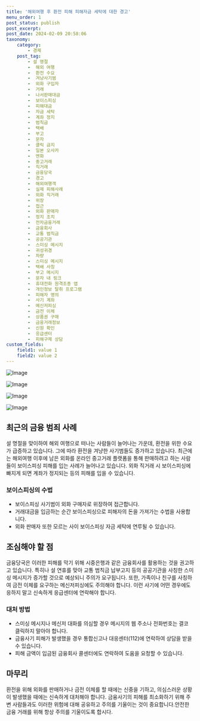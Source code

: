 ```yaml
---
title: '해외여행 후 환전 피해 피해자금 세탁에 대한 경고'
menu_order: 1
post_status: publish
post_excerpt: 
post_date: 2024-02-09 20:58:06
taxonomy:
    category:
        - 경제
    post_tag:
        - 설 명절
        -  해외 여행
        -  환전 수요
        -  겨냥사기범
        -  외화 구입자
        -  거래
        -  나서판매대금
        -  보이스피싱
        -  피해대금
        -  자금 세탁
        -  계좌 정지
        -  범칙금
        -  택배
        -  부고
        -  문자
        -  클릭 금지
        -  일본 오사카
        -  엔화
        -  중고거래
        -  직거래
        -  금융당국
        -  경고
        -  해외여행객
        -  실제 피해사례
        -  외화 직거래
        -  위장
        -  접근
        -  외화 판매자
        -  정지 조치
        -  전자금융거래
        -  금융회사
        -  교통 범칙금
        -  공공기관
        -  스미싱 메시지
        -  귀성귀경
        -  차량
        -  스미싱 메시지
        -  택배 사칭
        -  부고 메시지
        -  문자 내 링크
        -  휴대전화 원격조종 앱
        -  개인정보 탈취 프로그램
        -  피해자 명의
        -  사기 계좌
        -  메신저피싱
        -  금전 이체
        -  상품권 구매
        -  금융거래정보
        -  신원 확인
        -  응급센터
        -  피해구제 상담
custom_fields:
    field1: value 1
    field2: value 2
---
```


![Image](https://imgnews.pstatic.net/image/661/2024/02/09/0000037019_001_20240209153901648.jpg?type=w647)

![Image](https://imgnews.pstatic.net/image/661/2024/02/09/0000037019_002_20240209153901696.jpg?type=w647)

![Image](https://imgnews.pstatic.net/image/661/2024/02/09/0000037019_003_20240209153901734.jpg?type=w647)

![Image](https://imgnews.pstatic.net/image/661/2024/02/09/0000037019_004_20240209153901769.jpg?type=w647)

## 최근의 금융 범죄 사례
설 명절을 맞이하여 해외 여행으로 떠나는 사람들이 늘어나는 가운데, 환전을 위한 수요가 급증하고 있습니다. 그에 따라 환전을 겨냥한 사기범들도 증가하고 있습니다. 최근에는 해외여행 이후에 남은 외화를 온라인 중고거래 플랫폼을 통해 판매하려고 하는 사람들이 보이스피싱 피해를 입는 사례가 늘어나고 있습니다. 외화 직거래 시 보이스피싱에 빠지게 되면 계좌가 정지되는 등의 피해를 입을 수 있습니다.
### 보이스피싱의 수법
- 보이스피싱 사기범이 외화 구매자로 위장하여 접근합니다.
- 거래대금을 입금하는 순간 보이스피싱으로 피해자의 돈을 가져가는 수법을 사용합니다.
- 외화 판매자 또한 모르는 사이 보이스피싱 자금 세탁에 연루될 수 있습니다.
## 조심해야 할 점
금융당국은 이러한 피해를 막기 위해 시중은행과 같은 금융회사를 활용하는 것을 권고하고 있습니다. 특히나 설 연휴를 맞아 교통 범칙금 납부고지 등의 공공기관을 사칭한 스미싱 메시지가 증가할 것으로 예상되니 주의가 요구됩니다. 또한, 가족이나 친구를 사칭하여 금전 이체를 요구하는 메신저피싱에도 주의해야 합니다. 이런 사기에 어떤 경우에도 응하지 말고 신속하게 응급센터에 연락해야 합니다.
### 대처 방법
- 스미싱 메시지나 메신저 대화를 의심할 경우 메시지의 웹 주소나 전화번호는 결코 클릭하지 말아야 합니다.
- 금융사기 피해가 발생했을 경우 통합신고나 대응센터(112)에 연락하여 상담을 받을 수 있습니다.
- 피해 금액이 입금된 금융회사 콜센터에도 연락하여 도움을 요청할 수 있습니다.
## 마무리
환전을 위해 외화를 판매하거나 금전 이체를 할 때에는 신중을 기하고, 의심스러운 상황이 발생했을 때에는 신속하게 대처해야 합니다. 금융사기의 피해를 최소화하기 위해 주변 사람들과도 이러한 위험에 대해 공유하고 주의를 기울이는 것이 중요합니다.안전한 금융 거래를 위해 항상 주의를 기울이도록 합시다.
